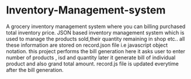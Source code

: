 # Inventory-Management-system
A grocery inventory management system where you can billing purchased total inventory price. JSON based inventory management system which is used to manage the products sold,their quantity remaining in shop etc.. all these information are stored on record.json file i.e javascript object notation. this project performs the bill generation here it asks user to enter number of products , isd and quantity later it generate bill of individual product and also grand total amount. record.js file is updated everytime after the bill generation.
